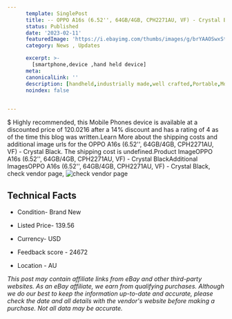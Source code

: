 ```yaml
---
      template: SinglePost
      title: -- OPPO A16s (6.52'', 64GB/4GB, CPH2271AU, VF) - Crystal Black
      status: Published
      date: '2023-02-11'
      featuredImage: 'https://i.ebayimg.com/thumbs/images/g/brYAAOSwxStj5xaW/s-l225.jpg'
      category: News , Updates

      excerpt: >-
        [smartphone,device ,hand held device]
      meta:
      canonicalLink: ''
      description: [handheld,industrially made,well crafted,Portable,Mobile,Compact,Convenient,Lightweight,Maneuverable,Man-portable,Miniature,Carriable,Hand-held,Light,Holdable,Transportable,Mobile device,Pocket-sized,On-the-go,Wireless,Cordless,Compact size,Convenient size, smartphone,device ,hand held device]
      noindex: false

        
---
```

$
    Highly recommended, this Mobile Phones device is available at a discounted price of 120.0216 after a 14% discount and has a rating of 4 as of the time this blog was written.Learn More about the shipping costs and additional image urls for the OPPO A16s (6.52'', 64GB/4GB, CPH2271AU, VF) - Crystal Black. The shipping cost is undefined.Product ImageOPPO A16s (6.52'', 64GB/4GB, CPH2271AU, VF) - Crystal BlackAdditional ImagesOPPO A16s (6.52'', 64GB/4GB, CPH2271AU, VF) - Crystal Black, check vendor page, ![check vendor page](https://origin-galleryplus.ebayimg.com/ws/web/165844732923_2_0_1/225x225.jpg,https://origin-galleryplus.ebayimg.com/ws/web/165844732923_3_0_1/225x225.jpg,https://origin-galleryplus.ebayimg.com/ws/web/165844732923_4_0_1/225x225.jpg,https://origin-galleryplus.ebayimg.com/ws/web/165844732923_5_0_1/225x225.jpg)
    
    

 ## Technical Facts 



     
      

 - Condition- Brand New 


      

 - Listed Price- 139.56 


      

 - Currency- USD 


      

 - Feedback score - 24672 


      

 - Location - AU 


      
      

 *_This post may contain affiliate links from eBay and other third-party websites. As an eBay affiliate, we earn from qualifying purchases. Although we do our best to keep the information up-to-date and accurate, please check the date and all details with the vendor's website before making a purchase. Not all data may be accurate._*



    
    
    
    
    